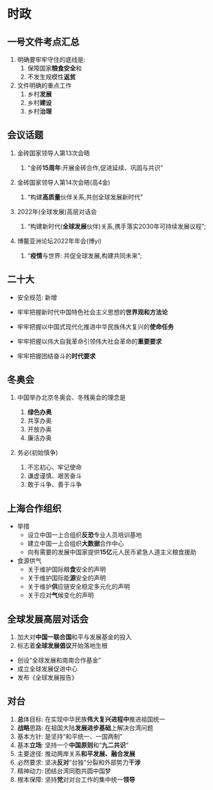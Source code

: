 # 时政

## ⼀号⽂件考点汇总

1. 明确要牢牢守住的底线是:
   1. 保障国家**粮⻝安全**和
   2. 不发⽣规模性**返贫**
2. 文件明确的重点⼯作
   1. 乡村**发展**
   2. 乡村**建设**
   3. 乡村**治理**

## 会议话题

1. 金砖国家领导人第13次会晤
   1. “金砖**15周年**:开展金砖合作,促进延续、巩固与共识”

2. 金砖国家领导人第14次会晤(高4金)
   1. “构建**高质量**伙伴关系,共创全球发展新时代”

3. 2022年(全球发展)高层对话会
   1. “构建新时代(**全球发展**伙伴)关系,携手落实2030年可持续发展议程”;

4. 博鳌亚洲论坛2022年年会(博yi)
   1. “**疫情**与世界: 共促全球发展,构建共同未来”;

## 二十大

- 安全规范: 新增

- 牢牢把握新时代中国特色社会主义思想的**世界观和方法论**
- 牢牢把握以中国式现代化推进中华民族伟大复兴的**使命任务**
- 牢牢把握以伟大自我革命引领伟大社会革命的**重要要求**
- 牢牢把握团结奋斗的**时代要求**

## 冬奥会

1. 中国举办北京冬奥会、冬残奥会的理念是
   1. **绿色办奥**
   2. 共享办奥
   3. 开放办奥
   4. 廉洁办奥

2. 务必(初始慎争)
   1. 不忘初心、牢记使命
   1. 谦虚谨慎、艰苦奋斗
   1. 敢于斗争、善于斗争

## 上海合作组织

- 举措
  - 设立中国一上合组织**反恐**专业人员培训基地
  - 建立中国一上合组织**大数据**合作中心
  - 向有需要的发展中国家提供**15亿**元人民币紧急人道主义粮食援助
- 食源供气
  - 关于维护国际粮**食**安全的声明
  - 关于维护国际能**源**安全的声明
  - 关于维护**供**应链安全稳定多元化的声明
  - 关于应对**气**候变化的声明

## 全球发展高层对话会

1. 加大对**中国一联合国**和平与发展基金的投入
2. 标志着**全球发展倡议**开始落地生根

- 创设“全球发展和南南合作基金”
- 成立全球发展促进中心
- 发布《全球发展报告》

## 对台

1. **总**体目标: 在实现中华民族**伟大复兴进程中**推进祖国统一
2. **战略**思路: 在祖国大陆**发展进步基础**上解决台湾问题
3. 基本方针: 是坚持“和平统一、一国两制”
4. 基本**立场**: 坚持一个**中国原则**和“**九二共识**”
5. 主要途径: 推动两岸关系**和平发展、融合发展**
6. 必然要求: 坚决**反对**“台独"分裂和外部势力**干涉**
7. 精神动力: 团结台湾同胞共圆中国梦
8. 根本保障: 坚持**党**对对台工作的集中统一**领导**
